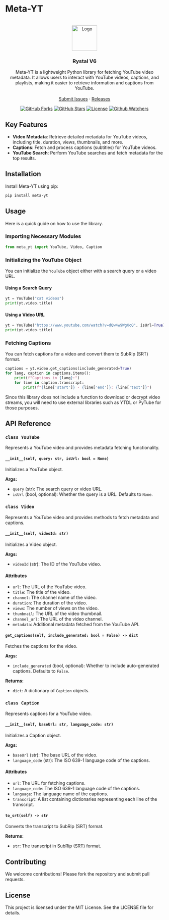 # Meta-YT
<br />
<div align="center">
  <a href="https://raw.githubusercontent.com/Rystal-Team/Rystal-V6/main/assets/logo.png">
    <img src="https://raw.githubusercontent.com/Rystal-Team/Rystal-V6/main/assets/logo.png" alt="Logo" width="80" height="80">
  </a>
  <h3 align="center">Rystal V6</h3>
  <p align="center">
    Meta-YT is a lightweight Python library for fetching YouTube video metadata. It allows users to interact with YouTube videos, captions, and playlists, making it easier to retrieve information and captions from YouTube.
    <br />
    <br />  
    <a href="https://github.com/Rystal-Team/Rystal-V6/issues">Submit Issues</a> · <a href="https://github.com/Rystal-Team/Rystal-V6/releases">Releases</a>
  </p>
</div>

<div align="center">

  [![GitHub Forks](https://img.shields.io/github/forks/Rystal-Team/Rystal-V6.svg?style=for-the-badge)](https://github.com/Rystal-Team/Rystal-V6)
  [![GitHub Stars](https://img.shields.io/github/stars/Rystal-Team/Rystal-V6.svg?style=for-the-badge)](https://github.com/Rystal-Team/Rystal-V6)
  [![License](https://img.shields.io/github/license/Rystal-Team/Rystal-V6.svg?style=for-the-badge)](https://github.com/Rystal-Team/Rystal-V6/blob/main/LICENSE)
  [![Github Watchers](https://img.shields.io/github/watchers/Rystal-Team/Rystal-V6.svg?style=for-the-badge)](https://github.com/Rystal-Team/Rystal-V6)

</div>

## Key Features

- **Video Metadata**: Retrieve detailed metadata for YouTube videos, including title, duration, views, thumbnails, and more.
- **Captions**: Fetch and process captions (subtitles) for YouTube videos.
- **YouTube Search**: Perform YouTube searches and fetch metadata for the top results.

## Installation

Install Meta-YT using pip:

```bash
pip install meta-yt
```

## Usage

Here is a quick guide on how to use the library.

### Importing Necessary Modules

```python
from meta_yt import YouTube, Video, Caption
```

### Initializing the YouTube Object

You can initialize the `YouTube` object either with a search query or a video URL.

#### Using a Search Query

```python
yt = YouTube("cat videos")
print(yt.video.title)
```

#### Using a Video URL

```python
yt = YouTube("https://www.youtube.com/watch?v=dQw4w9WgXcQ", isUrl=True)
print(yt.video.title)
```

### Fetching Captions

You can fetch captions for a video and convert them to SubRip (SRT) format.

```python
captions = yt.video.get_captions(include_generated=True)
for lang, caption in captions.items():
    print(f"Captions in {lang}:")
    for line in caption.transcript:
        print(f"{line['start']} - {line['end']}: {line['text']}")
```

Since this library does not include a function to download or decrypt video streams, you will need to use external libraries such as YTDL or PyTube for those purposes.

## API Reference

### `class YouTube`

Represents a YouTube video and provides metadata fetching functionality.

#### `__init__(self, query: str, isUrl: bool = None)`

Initializes a YouTube object.

**Args:**
- `query` (str): The search query or video URL.
- `isUrl` (bool, optional): Whether the query is a URL. Defaults to `None`.

### `class Video`

Represents a YouTube video and provides methods to fetch metadata and captions.

#### `__init__(self, videoId: str)`

Initializes a Video object.

**Args:**
- `videoId` (str): The ID of the YouTube video.

#### Attributes

- `url`: The URL of the YouTube video.
- `title`: The title of the video.
- `channel`: The channel name of the video.
- `duration`: The duration of the video.
- `views`: The number of views on the video.
- `thumbnail`: The URL of the video thumbnail.
- `channel_url`: The URL of the video channel.
- `metadata`: Additional metadata fetched from the YouTube API.

#### `get_captions(self, include_generated: bool = False) -> dict`

Fetches the captions for the video.

**Args:**
- `include_generated` (bool, optional): Whether to include auto-generated captions. Defaults to `False`.

**Returns:**
- `dict`: A dictionary of `Caption` objects.

### `class Caption`

Represents captions for a YouTube video.

#### `__init__(self, baseUrl: str, language_code: str)`

Initializes a Caption object.

**Args:**
- `baseUrl` (str): The base URL of the video.
- `language_code` (str): The ISO 639-1 language code of the captions.

#### Attributes

- `url`: The URL for fetching captions.
- `language_code`: The ISO 639-1 language code of the captions.
- `language`: The language name of the captions.
- `transcript`: A list containing dictionaries representing each line of the transcript.

#### `to_srt(self) -> str`

Converts the transcript to SubRip (SRT) format.

**Returns:**
- `str`: The transcript in SubRip (SRT) format.

## Contributing

We welcome contributions! Please fork the repository and submit pull requests.

## License

This project is licensed under the MIT License. See the LICENSE file for details.